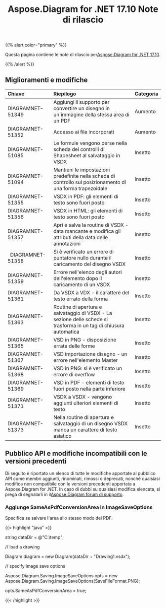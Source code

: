 ﻿---
title: Aspose.Diagram for .NET 17.10 Note di rilascio
type: docs
weight: 30
url: /it/net/aspose-diagram-for-net-17-10-release-notes/
---
{{% alert color="primary" %}} 

 Questa pagina contiene le note di rilascio per[Aspose.Diagram for .NET 17.10](https://www.nuget.org/packages/Aspose.Diagram/17.10.0).

{{% /alert %}} 
## **Miglioramenti e modifiche**

|**Chiave**|**Riepilogo**|**Categoria**|
|:- |:- |:- |
|DIAGRAMNET-51349|Aggiungi il supporto per convertire un disegno in un'immagine della stessa area di un PDF|Aumento|
|DIAGRAMNET-51352|Accesso ai file incorporati|Aumento|
|DIAGRAMNET-51085|Le formule vengono perse nella scheda dei controlli di Shapesheet al salvataggio in VSDX|Insetto|
|DIAGRAMNET-51094|Mantieni le impostazioni predefinite nella scheda di controllo sul posizionamento di una forma trapezoidale|Insetto|
|DIAGRAMNET-51355|VSDX in PDF: gli elementi di testo sono fuori posto|Insetto|
|DIAGRAMNET-51356|VSDX in HTML: gli elementi di testo sono fuori posto|Insetto|
|DIAGRAMNET-51357|Apri e salva la routine di VSDX - data mancante e modifica gli attributi della data delle annotazioni|Insetto|
|` `DIAGRAMNET-51358|Si è verificato un errore di puntatore nullo durante il caricamento del disegno VSDX|Insetto|
|DIAGRAMNET-51359|Errore nell'elenco degli autori dell'elemento dopo il caricamento di un VSDX|Insetto|
|DIAGRAMNET-51361|Da VSDX a VDX - il carattere del testo errato della forma|Insetto|
|DIAGRAMNET-51363|Routine di apertura e salvataggio di VSDX - La sezione delle schede si trasforma in un tag di chiusura automatica|Insetto|
|DIAGRAMNET-51365|VSD in PNG - disposizione errata delle forme|Insetto|
|DIAGRAMNET-51367|VSD importazione disegno - un errore nell'elemento Master|Insetto|
|DIAGRAMNET-51368|VSD in PNG: si è verificato un errore di overflow|Insetto|
|DIAGRAMNET-51369|VSD in PDF - elementi di testo fuori posto nella parte inferiore|Insetto|
|DIAGRAMNET-51371|VSDX a VSDX - vengono aggiunti ulteriori elementi di testo|Insetto|
|DIAGRAMNET-51373|Nella routine di apertura e salvataggio di un disegno VSDX manca un carattere di testo asiatico|Insetto|
## **Pubblico API e modifiche incompatibili con le versioni precedenti**
Di seguito è riportato un elenco di tutte le modifiche apportate al pubblico API come membri aggiunti, rinominati, rimossi o deprecati, nonché qualsiasi modifica non compatibile con le versioni precedenti apportata a Aspose.Diagram for .NET. In caso di dubbi su qualsiasi modifica elencata, si prega di segnalarli in il[Aspose.Diagram forum di supporto](https://forum.aspose.com/c/diagram/17).
### **Aggiunge SameAsPdfConversionArea in ImageSaveOptions**
Specifica se salvare l'area allo stesso modo del PDF.

{{< highlight "java" >}}

 string dataDir = @"C:\temp\";

// load a drawing

Diagram diagram = new Diagram(dataDir + "Drawing1.vsdx");

// specify image save options

Aspose.Diagram.Saving.ImageSaveOptions opts = new Aspose.Diagram.Saving.ImageSaveOptions(SaveFileFormat.PNG);

opts.SameAsPdfConversionArea = true;

{{< /highlight >}}
